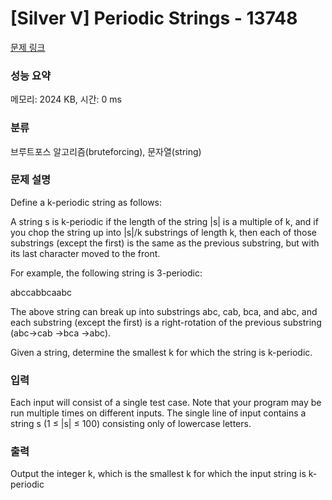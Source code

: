 # [Silver V] Periodic Strings - 13748 

[문제 링크](https://www.acmicpc.net/problem/13748) 

### 성능 요약

메모리: 2024 KB, 시간: 0 ms

### 분류

브루트포스 알고리즘(bruteforcing), 문자열(string)

### 문제 설명

<p>Define a k-periodic string as follows:</p>

<p>A string s is k-periodic if the length of the string |s| is a multiple of k, and if you chop the string up into |s|/k substrings of length k, then each of those substrings (except the first) is the same as the previous substring, but with its last character moved to the front.</p>

<p>For example, the following string is 3-periodic:</p>

<p>abccabbcaabc</p>

<p>The above string can break up into substrings abc, cab, bca, and abc, and each substring (except the first) is a right-rotation of the previous substring (abc→cab →bca →abc).</p>

<p>Given a string, determine the smallest k for which the string is k-periodic.</p>

### 입력 

 <p>Each input will consist of a single test case. Note that your program may be run multiple times on different inputs. The single line of input contains a string s (1 ≤ |s| ≤ 100) consisting only of lowercase letters.</p>

### 출력 

 <p>Output the integer k, which is the smallest k for which the input string is k-periodic</p>

